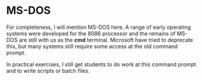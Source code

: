 # MS-DOS

For completeness, I will mention MS-DOS here. A range of early operating systems were developed for the 8086 processor and the remains of MS-DOS are still with us as the **cmd** terminal. Microsoft have tried to deprecate this, but many systems still require some access at the old command prompt.

In practical exercises, I still get students to do work at this command prompt and to write scripts or batch files.

